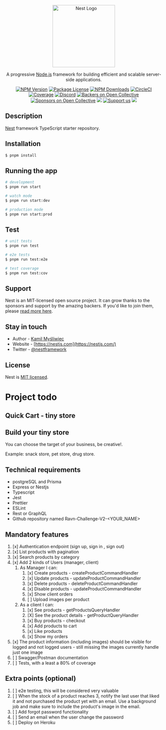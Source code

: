 <p align="center">
  <a href="http://nestjs.com/" target="blank"><img src="https://nestjs.com/img/logo-small.svg" width="200" alt="Nest Logo" /></a>
</p>

[circleci-image]: https://img.shields.io/circleci/build/github/nestjs/nest/master?token=abc123def456
[circleci-url]: https://circleci.com/gh/nestjs/nest

  <p align="center">A progressive <a href="http://nodejs.org" target="_blank">Node.js</a> framework for building efficient and scalable server-side applications.</p>
    <p align="center">
<a href="https://www.npmjs.com/~nestjscore" target="_blank"><img src="https://img.shields.io/npm/v/@nestjs/core.svg" alt="NPM Version" /></a>
<a href="https://www.npmjs.com/~nestjscore" target="_blank"><img src="https://img.shields.io/npm/l/@nestjs/core.svg" alt="Package License" /></a>
<a href="https://www.npmjs.com/~nestjscore" target="_blank"><img src="https://img.shields.io/npm/dm/@nestjs/common.svg" alt="NPM Downloads" /></a>
<a href="https://circleci.com/gh/nestjs/nest" target="_blank"><img src="https://img.shields.io/circleci/build/github/nestjs/nest/master" alt="CircleCI" /></a>
<a href="https://coveralls.io/github/nestjs/nest?branch=master" target="_blank"><img src="https://coveralls.io/repos/github/nestjs/nest/badge.svg?branch=master#9" alt="Coverage" /></a>
<a href="https://discord.gg/G7Qnnhy" target="_blank"><img src="https://img.shields.io/badge/discord-online-brightgreen.svg" alt="Discord"/></a>
<a href="https://opencollective.com/nest#backer" target="_blank"><img src="https://opencollective.com/nest/backers/badge.svg" alt="Backers on Open Collective" /></a>
<a href="https://opencollective.com/nest#sponsor" target="_blank"><img src="https://opencollective.com/nest/sponsors/badge.svg" alt="Sponsors on Open Collective" /></a>
  <a href="https://paypal.me/kamilmysliwiec" target="_blank"><img src="https://img.shields.io/badge/Donate-PayPal-ff3f59.svg"/></a>
    <a href="https://opencollective.com/nest#sponsor"  target="_blank"><img src="https://img.shields.io/badge/Support%20us-Open%20Collective-41B883.svg" alt="Support us"></a>
  <a href="https://twitter.com/nestframework" target="_blank"><img src="https://img.shields.io/twitter/follow/nestframework.svg?style=social&label=Follow"></a>
</p>
  <!--[![Backers on Open Collective](https://opencollective.com/nest/backers/badge.svg)](https://opencollective.com/nest#backer)
  [![Sponsors on Open Collective](https://opencollective.com/nest/sponsors/badge.svg)](https://opencollective.com/nest#sponsor)-->

## Description

[Nest](https://github.com/nestjs/nest) framework TypeScript starter repository.

## Installation

```bash
$ pnpm install
```

## Running the app

```bash
# development
$ pnpm run start

# watch mode
$ pnpm run start:dev

# production mode
$ pnpm run start:prod
```

## Test

```bash
# unit tests
$ pnpm run test

# e2e tests
$ pnpm run test:e2e

# test coverage
$ pnpm run test:cov
```

## Support

Nest is an MIT-licensed open source project. It can grow thanks to the sponsors and support by the amazing backers. If you'd like to join them, please [read more here](https://docs.nestjs.com/support).

## Stay in touch

- Author - [Kamil Myśliwiec](https://kamilmysliwiec.com)
- Website - [https://nestjs.com](https://nestjs.com/)
- Twitter - [@nestframework](https://twitter.com/nestframework)

## License

Nest is [MIT licensed](LICENSE).

# Project todo

## Quick Cart - tiny store

## Build your tiny store

You can choose the target of your business, be creative!. 

Example: snack store, pet store, drug store.

## Technical requirements

- postgreSQL and Prisma
- Express or Nestjs
- Typescript
- Jest
- Prettier
- ESLint
- Rest or GraphQL
- Github repository named Ravn-Challenge-V2-<YOUR_NAME>

## Mandatory features

1. [x] Authentication endpoint (sign up, sign in , sign out)
2. [x] List products with pagination
3. [x] Search products by category
4. [x] Add 2 kinds of Users (manager, client)
   1.  As Manager I can:
          1. [x] Create products - createProductCommandHandler
          2. [x] Update products - updateProductCommandHandler
          3. [x] Delete products - deleteProductCommandHandler
          4. [x] Disable products - updateProductCommandHandler
          5. [x] Show client orders
          6. [ ] Upload images per product
   2.  As a client I can:
          1. [x] See products - getProductsQueryHandler
          2. [X] See the product details - getProductQueryHandler
          3. [x] Buy products - checkout
          4. [x] Add products to cart
          5. [x] Like products
          6. [x] Show my orders
5. [x] The product information (including images) should be visible for logged and not logged users - still missing the images currently handle just one image
6. [ ] Swagger/Postman documentation
7. [ ] Tests, with a least a 80% of coverage

## Extra points (optional)

1. [ ] e2e testing, this will be considered very valuable
2. [ ] When the stock of a product reaches 3, notify the last user that liked it and not purchased the product yet with an email. Use a background job and make sure to include the product's image in the email.
3. [ ] Add forgot password functionality
4. [ ] Send an email when the user change the password
5. [ ] Deploy on Heroku